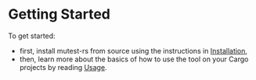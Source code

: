 # Getting Started

To get started:

* first, install mutest-rs from source using the instructions in [Installation](./installation.md),
* then, learn more about the basics of how to use the tool on your Cargo projects by reading [Usage](./usage.md).
